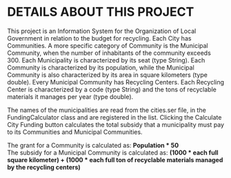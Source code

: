 # DETAILS ABOUT THIS PROJECT
This project is an Information System for the Organization of Local Government in relation to the budget for recycling. Each City has Communities. A more specific category of Community is the Municipal Community, when the number of inhabitants of the community exceeds 300. Each Municipality is characterized by its seat (type String). Each Community is characterized by its population, while the Municipal Community is also characterized by its area in square kilometers (type double). Every Municipal Community has Recycling Centers. Each Recycling Center is characterized by a code (type String) and the tons of recyclable materials it manages per year (type double).

The names of the municipalities are read from the cities.ser file, in the FundingCalculator class and are registered in the list. Clicking the Calculate City Funding button calculates the total subsidy that a municipality must pay to its Communities and Municipal Communities.

The grant for a Community is calculated as: **Population * 50** \
The subsidy for a Municipal Community is calculated as: **(1000 * each full square kilometer) + (1000 * each full ton of recyclable materials managed by the recycling centers)**
